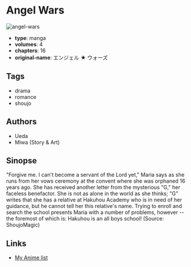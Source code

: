 # Angel Wars

![angel-wars](https://cdn.myanimelist.net/images/manga/2/4987.jpg)

-   **type**: manga
-   **volumes**: 4
-   **chapters**: 16
-   **original-name**: エンジェル ★ ウォーズ

## Tags

-   drama
-   romance
-   shoujo

## Authors

-   Ueda
-   Miwa (Story & Art)

## Sinopse

"Forgive me. I can't become a servant of the Lord yet," Maria says as she runs from her vows ceremony at the convent where she was orphaned 16 years ago. She has received another letter from the mysterious "G," her faceless benefactor. She is not as alone in the world as she thinks; "G" writes that she has a relative at Hakuhou Academy who is in need of her guidance, but he cannot tell her this relative's name. Trying to enroll and search the school presents Maria with a number of problems, however -- the foremost of which is: Hakuhou is an all boys school! (Source: ShoujoMagic)

## Links

-   [My Anime list](https://myanimelist.net/manga/832/Angel_Wars)
